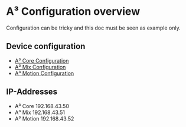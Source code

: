 # A³ Configuration overview
Configuration can be tricky and this doc must be seen as example only.

## Device configuration
- [A³ Core Configuration](https://doc.a3-audio.com/configuration/core.html)
- [A³ Mix Configuration](https://doc.a3-audio.com/configuration/mic.html)
- [A³ Motion Configuration](https://doc.a3-audio.com/configuration/moc.html)

## IP-Addresses
- A³ Core 192.168.43.50
- A³ Mix 192.168.43.51
- A³ Motion 192.168.43.52
